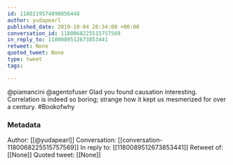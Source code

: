 ```yaml
---
id: 1180219574890856448
author: yudapearl
published_date: 2019-10-04 20:34:08 +00:00
conversation_id: 1180068225515757569
in_reply_to: 1180089512673853441
retweet: None
quoted_tweet: None
type: tweet
tags:

---
```


@piamancini @agentofuser Glad you found causation interesting. Correlation is indeed so boring; strange how it kept us mesmerized for over a century. #Bookofwhy

### Metadata

Author: [[@yudapearl]]
Conversation: [[conversation-1180068225515757569]]
In reply to: [[1180089512673853441]]
Retweet of: [[None]]
Quoted tweet: [[None]]
